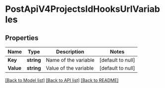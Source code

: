 # PostApiV4ProjectsIdHooksUrlVariables

## Properties
Name | Type | Description | Notes
------------ | ------------- | ------------- | -------------
**Key** | **string** | Name of the variable | [default to null]
**Value** | **string** | Value of the variable | [default to null]

[[Back to Model list]](../README.md#documentation-for-models) [[Back to API list]](../README.md#documentation-for-api-endpoints) [[Back to README]](../README.md)


